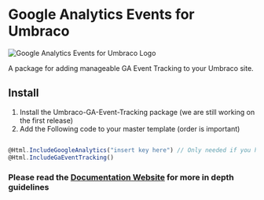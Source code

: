 # Google Analytics Events for Umbraco
![Google Analytics Events for Umbraco Logo](https://github.com/codelaborators-network/Google-Analytics-Events-for-Umbraco/blob/master/umbraco-ga-event-tracking.jpg?raw=true "Umbraco GA Event Tracking Logo")

A package for adding manageable GA Event Tracking to your Umbraco site.

## Install

1. Install the Umbraco-GA-Event-Tracking package (we are still working on the first release)
2. Add the Following code to your master template (order is important)

```javascript

@Html.IncludeGoogleAnalytics("insert key here") // Only needed if you have not already included Google Analytics
@Html.IncludeGaEventTracking()

```

### Please read the [Documentation Website](https://github.com/codelaborators-network/Google-Analytics-Events-for-Umbraco) for more in depth guidelines

